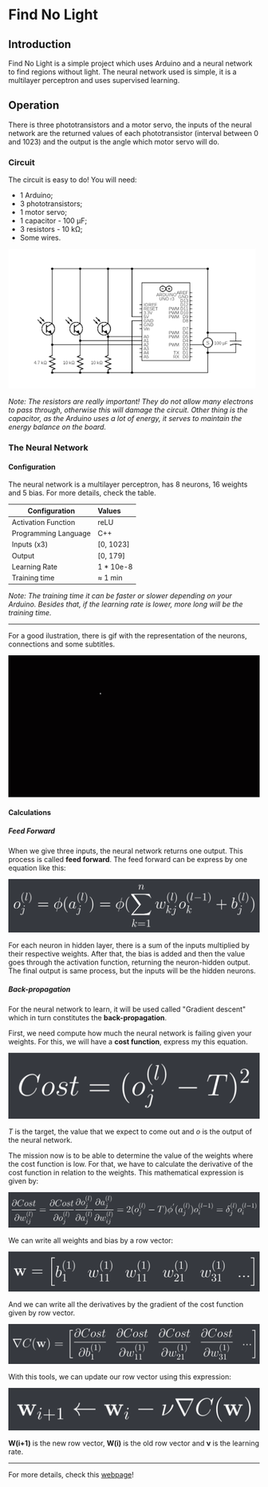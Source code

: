 # Find No Light

## Introduction

Find No Light is a simple project which uses Arduino and a neural network to find regions without light. The neural network used is simple,  it is a multilayer perceptron and uses supervised learning.

## Operation

There is three phototransistors and a motor servo, the inputs of the neural network are the returned values of each phototransistor (interval between 0 and 1023) and the output is the angle which motor servo will do.

### Circuit

The circuit is easy to do! You will need:
 - 1 Arduino;
 - 3 phototransistors;
 - 1 motor servo;
 - 1 capacitor - 100 μF;
 - 3 resistors - 10 kΩ;
 - Some wires.

![circuit](https://github.com/AndrePinheiroPT/FindNoLight/blob/main/img/circuit.png)

*Note: The resistors are really important! They do not allow many electrons to pass through, otherwise this will damage the circuit. Other thing is the capacitor, as the Arduino uses a lot of energy, it serves to maintain the energy balance on the board.*

### The Neural Network 

#### Configuration
The neural network is a multilayer perceptron, has 8 neurons, 16 weights and 5 bias. For more details, check the table.

| Configuration            | Values        | 
| ------------------------ |:------------- | 
| Activation Function      | reLU          |
| Programming Language     | C++           |
| Inputs (x3)              | [0, 1023]     |
| Output                   | [0, 179]      |
| Learning Rate            | 1 * 10e-8     |
| Training time            | ≈ 1 min       |

*Note: The training time it can be faster or slower depending on your Arduino. Besides that, if the learning rate is lower, more long will be the training time.*

***

For a good ilustration, there is gif with the representation of the neurons, connections and some subtitles.

![neural_map](https://github.com/AndrePinheiroPT/FindNoLight/blob/main/img/neural_network.gif)

#### Calculations

##### Feed Forward

When we give three inputs, the neural network returns one output. This process is called __feed forward__. The feed forward can be express by one equation like this:

![feed_forward](https://github.com/AndrePinheiroPT/FindNoLight/blob/main/img/formula1.png)

For each neuron in hidden layer, there is a sum of the inputs multiplied by their respective weights. After that, the bias is added and then the value goes through the activation function, returning the neuron-hidden output. The final output is same process, but the inputs will be the hidden neurons.

##### Back-propagation

For the neural network to learn, it will be used called "Gradient descent" which in turn constitutes the __back-propagation__.

First, we need compute how much the neural network is failing given your weights. For this, we will have a __cost function__, express my this equation.

![cost_function](https://github.com/AndrePinheiroPT/FindNoLight/blob/main/img/formula2.png)

*T* is the target, the value that we expect to come out and *o* is the output of the neural network.

The mission now is to be able to determine the value of the weights where the cost function is low. For that, we have to calculate the derivative of the cost function in relation to the weights. This mathematical expression is given by:

![dCost_dwij](https://github.com/AndrePinheiroPT/FindNoLight/blob/main/img/formula3.png)

We can write all weights and bias by a row vector:

![w_row_vector](https://github.com/AndrePinheiroPT/FindNoLight/blob/main/img/formula5.png)

And we can write all the derivatives by the gradient of the cost function given by row vector.

![gradient_of_cost](https://github.com/AndrePinheiroPT/FindNoLight/blob/main/img/formula6.png)

With this tools, we can update our row vector using this expression:

![new_row_vector](https://github.com/AndrePinheiroPT/FindNoLight/blob/main/img/formula4.png)

__W(i+1)__ is the new row vector, __W(i)__ is the old row vector and __ν__ is the learning rate. 

***

For more details, check this [webpage](https://en.wikipedia.org/wiki/Artificial_neural_network)!














